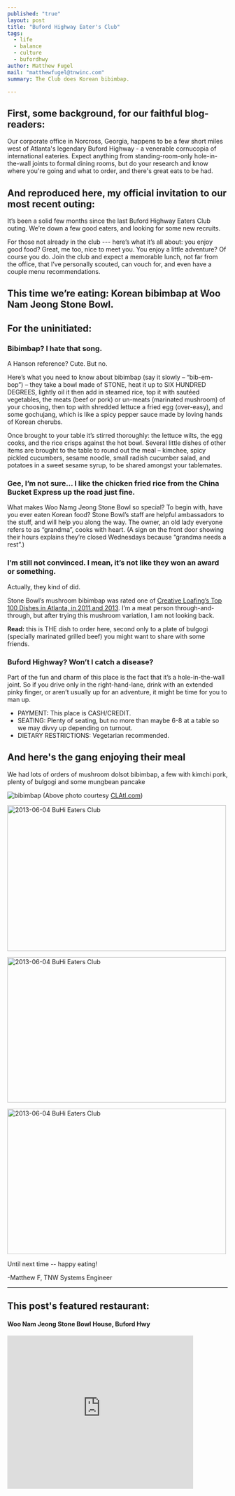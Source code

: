 ```yaml
---
published: "true"
layout: post
title: "Buford Highway Eater's Club"
tags: 
  - life
  - balance
  - culture
  - bufordhwy
author: Matthew Fugel
mail: "matthewfugel@tnwinc.com"
summary: The Club does Korean bibimbap.

---
```


## First, some background, for our faithful blog-readers:
Our corporate office in Norcross, Georgia, happens to be a few short miles west of Atlanta's legendary Buford Highway - a venerable cornucopia of international eateries. Expect anything from standing-room-only hole-in-the-wall joints to formal dining rooms, but do your research and know where you're going and what to order, and there's great eats to be had.

## And reproduced here, my official invitation to our most recent outing:

It’s been a solid few months since the last Buford Highway Eaters Club outing. We’re down a few good eaters, and looking for some new recruits.

For those not already in the club --- here’s what it’s all about: you enjoy good food? Great, me too, nice to meet you. You enjoy a little adventure? Of course you do. Join the club and expect a memorable lunch, not far from the office, that I’ve personally scouted, can vouch for, and even have a couple menu recommendations.

## This time we’re eating: Korean bibimbap at Woo Nam Jeong Stone Bowl.

## For the uninitiated:

### Bibimbap? I hate that song.

A Hanson reference? Cute. But no.

Here’s what you need to know about bibimbap (say it slowly – “bib-em-bop”) – they take a bowl made of STONE, heat it up to SIX HUNDRED DEGREES, lightly oil it then add in steamed rice, top it with sautéed vegetables, the meats (beef or pork) or un-meats (marinated mushroom) of your choosing, then top with shredded lettuce a fried egg (over-easy), and some gochujang, which is like a spicy pepper sauce made by loving hands of Korean cherubs. 

Once brought to your table it’s stirred thoroughly: the lettuce wilts, the egg cooks, and the rice crisps against the hot bowl. Several little dishes of other items are brought to the table to round out the meal – kimchee, spicy pickled cucumbers, sesame noodle, small radish cucumber salad, and potatoes in a sweet sesame syrup, to be shared amongst your tablemates.

### Gee, I’m not sure… I like the chicken fried rice from the China Bucket Express up the road just fine.

What makes Woo Namg Jeong Stone Bowl so special? To begin with, have you ever eaten Korean food? Stone Bowl’s staff are helpful ambassadors to the stuff, and will help you along the way. The owner, an old lady everyone refers to as “grandma”, cooks with heart. (A sign on the front door showing their hours explains they’re closed Wednesdays because “grandma needs a rest”.) 

### I’m still not convinced. I mean, it’s not like they won an award or something.

Actually, they kind of did.

Stone Bowl’s mushroom bibimbap was rated one of [Creative Loafing’s Top 100 Dishes in Atlanta, in 2011 and 2013](http://clatl.com/atlanta/mushroom-bibimbap-at-woo-nam-jeong-stone-bowl-house/Content?oid=8024400).
I’m a meat person through-and-through, but after trying this mushroom variation, I am not looking back. 

**Read:** this is THE dish to order here,
second only to a plate of bulgogi (specially marinated grilled beef) you might want to share with some friends.

### Buford Highway? Won’t I catch a disease? 

Part of the fun and charm of this place is the fact that it’s a hole-in-the-wall joint. So if you drive only in the right-hand-lane, drink with an extended pinky finger, or aren’t usually up for an adventure, it might be time for you to man up.


- PAYMENT: This place is CASH/CREDIT.
- SEATING: Plenty of seating, but no more than maybe 6-8 at a table so we may divvy up depending on turnout.
- DIETARY RESTRICTIONS: Vegetarian recommended.


## And here's the gang enjoying their meal

We had lots of orders of mushroom dolsot bibimbap, a few with kimchi pork, plenty of bulgogi and some mungbean pancake

![bibimbap](http://clatl.com/imager/b/magnum/8030532/feb6/cover_vegetables8-1_52_Online_JC.jpg)
(Above photo courtesy [CLAtl.com](http://clatl.com/atlanta/mushroom-bibimbap-at-woo-nam-jeong-stone-bowl-house/Content?oid=8024400))


<a href="http://www.flickr.com/photos/96982400@N03/8952616706/" title="2013-06-04 BuHi Eaters Club by tnwmatthew, on Flickr"><img src="http://farm9.staticflickr.com/8280/8952616706_bcc0183307.jpg" width="500" height="333" alt="2013-06-04 BuHi Eaters Club"></a>


<a href="http://www.flickr.com/photos/96982400@N03/8952615864/" title="2013-06-04 BuHi Eaters Club by tnwmatthew, on Flickr"><img src="http://farm6.staticflickr.com/5449/8952615864_d5d16900ab.jpg" width="500" height="332" alt="2013-06-04 BuHi Eaters Club"></a>


<a href="http://www.flickr.com/photos/96982400@N03/8952618352/" title="2013-06-04 BuHi Eaters Club by tnwmatthew, on Flickr"><img src="http://farm4.staticflickr.com/3790/8952618352_ee734bd9f4.jpg" width="500" height="332" alt="2013-06-04 BuHi Eaters Club"></a>



Until next time -- happy eating!

-Matthew F, TNW Systems Engineer


------

## This post's featured restaurant:
#### Woo Nam Jeong Stone Bowl House, Buford Hwy
<iframe width="425" height="350" frameborder="0" scrolling="no" marginheight="0" marginwidth="0" src="https://maps.google.com/maps?f=q&amp;source=s_q&amp;hl=en&amp;geocode=&amp;q=woo+nam+jeong&amp;aq=&amp;sll=32.678125,-83.178297&amp;sspn=7.90256,16.907959&amp;ie=UTF8&amp;hq=woo+nam+jeong&amp;hnear=&amp;t=m&amp;cid=4749935897933074595&amp;ll=34.0811,-84.245911&amp;spn=0.398097,0.583649&amp;z=10&amp;iwloc=A&amp;output=embed"></iframe><br />
